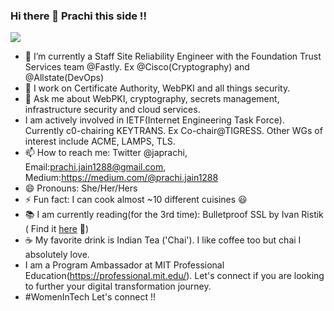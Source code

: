 ### Hi there 👋 Prachi this side !!

<img src='https://avataaars.io/?avatarStyle=Circle&topType=LongHairStraightStrand&accessoriesType=Prescription01&hairColor=Black&facialHairType=Blank&clotheType=BlazerShirt&eyeType=Side&eyebrowType=DefaultNatural&mouthType=Default&skinColor=Light'
/>

- 🔭 I’m currently a Staff Site Reliability Engineer with the Foundation Trust Services team @Fastly. Ex @Cisco(Cryptography) and @Allstate(DevOps)
- 👯 I work on Certificate Authority, WebPKI and all things security.
- 💬 Ask me about WebPKI, cryptography, secrets management, infrastructure security and cloud services.
- I am actively involved in IETF(Internet Engineering Task Force). Currently c0-chairing KEYTRANS. Ex Co-chair@TIGRESS. Other WGs of interest include ACME, LAMPS, TLS.
- 📫 How to reach me: Twitter @japrachi, Email:prachi.jain1288@gmail.com, Medium:https://medium.com/@prachi.jain1288
- 😄 Pronouns: She/Her/Hers
- ⚡ Fun fact: I can cook almost ~10 different cuisines :smiley:
- 📚 I am currently reading(for the 3rd time): Bulletproof SSL by Ivan Ristik ( Find it [here](https://www.feistyduck.com/books/bulletproof-tls-and-pki/) 🙂)
- ☕️ My favorite drink is Indian Tea ('Chai'). I like coffee too but chai I absolutely love.
- I am a Program Ambassador at MIT Professional Education(https://professional.mit.edu/). Let's connect if you are looking to further your digital transformation journey.
- #WomenInTech Let's connect !!
